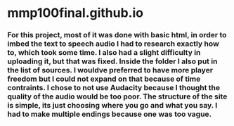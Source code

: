# mmp100final.github.io
<!DOCTYPE html>
<html>
<head>
	<title>Summary</title>
</head>
<body>
<h3> For this project, most of it was done with basic html, in order to imbed the text to speech audio I had to research exactly how to, which took some time. I also had a slight difficulty in uploading it, but that was fixed. Inside the folder I also put in the list of sources. I wouldve preferred to have more player freedom but I could not expand on that because of time contraints. I chose to not use Audacity because I thought the quality of the audio would be too poor. 
    The structure of the site is simple, its just choosing where you go and what you say. I had to make multiple endings because one was too vague. 
</body>
</html>
